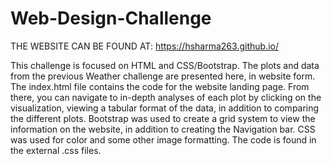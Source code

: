 # Web-Design-Challenge
THE WEBSITE CAN BE FOUND AT: https://hsharma263.github.io/ 

This challenge is focused on HTML and CSS/Bootstrap. The plots and data from the previous Weather challenge are presented here, in website form. The index.html file contains the code for the website landing page. From there, you can navigate to in-depth analyses of each plot by clicking on the visualization, viewing a tabular format of the data, in addition to comparing the different plots. Bootstrap was used to create a grid system to view the information on the website, in addition to creating the Navigation bar. CSS was used for color and some other image formatting. The code is found in the external .css files. 